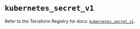 # `kubernetes_secret_v1`

Refer to the Terraform Registry for docs: [`kubernetes_secret_v1`](https://registry.terraform.io/providers/hashicorp/kubernetes/2.36.0/docs/resources/secret_v1).
